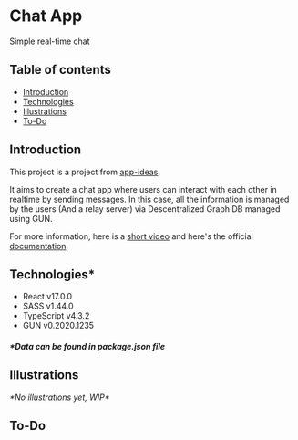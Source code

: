 # Chat App

Simple real-time chat

## Table of contents
- [Introduction](#introduction)
- [Technologies](#technologies)
- [Illustrations](#illustrations)
- [To-Do](#to-do)

## Introduction
This project is a project from [app-ideas](https://github.com/rickywid/app-ideas).

It aims to create a chat app where users can interact with each other in realtime by sending messages. In this case, all the information is managed by the users (And a relay server) via Descentralized Graph DB managed using GUN.

For more information, here is a [short video](https://www.youtube.com/watch?v=oTQXzhm8w_8) and here's the official [documentation](https://gun.eco/docs).

## Technologies\*
- React v17.0.0
- SASS v1.44.0
- TypeScript v4.3.2
- GUN v0.2020.1235
##### \*Data can be found in **package.json** file

## Illustrations
*\*No illustrations yet, WIP\**

## To-Do